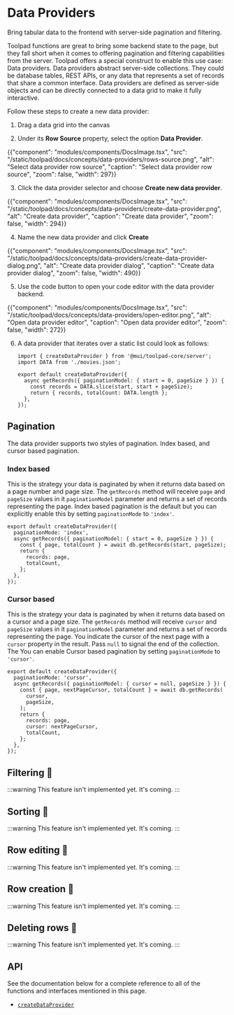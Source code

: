 # Data Providers

<p class="description">Bring tabular data to the frontend with server-side pagination and filtering.</p>

Toolpad functions are great to bring some backend state to the page, but they fall short when it comes to offering pagination and filtering capabilities from the server. Toolpad offers a special construct to enable this use case: Data providers. Data providers abstract server-side collections. They could be database tables, REST APIs, or any data that represents a set of records that share a common interface. Data providers are defined as server-side objects and can be directly connected to a data grid to make it fully interactive.

Follow these steps to create a new data provider:

1. Drag a data grid into the canvas

2. Under its **Row Source** property, select the option **Data Provider**.

{{"component": "modules/components/DocsImage.tsx", "src": "/static/toolpad/docs/concepts/data-providers/rows-source.png", "alt": "Select data provider row source", "caption": "Select data provider row source", "zoom": false, "width": 297}}

3. Click the data provider selector and choose **Create new data provider**.

{{"component": "modules/components/DocsImage.tsx", "src": "/static/toolpad/docs/concepts/data-providers/create-data-provider.png", "alt": "Create data provider", "caption": "Create data provider", "zoom": false, "width": 294}}

4. Name the new data provider and click **Create**

{{"component": "modules/components/DocsImage.tsx", "src": "/static/toolpad/docs/concepts/data-providers/create-data-provider-dialog.png", "alt": "Create data provider dialog", "caption": "Create data provider dialog", "zoom": false, "width": 490}}

5. Use the code button to open your code editor with the data provider backend.

{{"component": "modules/components/DocsImage.tsx", "src": "/static/toolpad/docs/concepts/data-providers/open-editor.png", "alt": "Open data provider editor", "caption": "Open data provider editor", "zoom": false, "width": 272}}

6. A data provider that iterates over a static list could look as follows:

   ```tsx
   import { createDataProvider } from '@mui/toolpad-core/server';
   import DATA from './movies.json';

   export default createDataProvider({
     async getRecords({ paginationModel: { start = 0, pageSize } }) {
       const records = DATA.slice(start, start + pageSize);
       return { records, totalCount: DATA.length };
     },
   });
   ```

## Pagination

The data provider supports two styles of pagination. Index based, and cursor based pagination.

### Index based

This is the strategy your data is paginated by when it returns data based on a page number and page size. The `getRecords` method will receive `page` and `pageSize` values in it `paginationModel` parameter and returns a set of records representing the page. Index based pagination is the default but you can explicitly enable this by setting `paginationMode` to `'index'`.

```tsx
export default createDataProvider({
  paginationMode: 'index',
  async getRecords({ paginationModel: { start = 0, pageSize } }) {
    const { page, totalCount } = await db.getRecords(start, pageSize);
    return {
      records: page,
      totalCount,
    };
  },
});
```

### Cursor based

This is the strategy your data is paginated by when it returns data based on a cursor and a page size. The `getRecords` method will receive `cursor` and `pageSize` values in it `paginationModel` parameter and returns a set of records representing the page. You indicate the cursor of the next page with a `cursor` property in the result. Pass `null` to signal the end of the collection. The You can enable Cursor based pagination by setting `paginationMode` to `'cursor'`.

```tsx
export default createDataProvider({
  paginationMode: 'cursor',
  async getRecords({ paginationModel: { cursor = null, pageSize } }) {
    const { page, nextPageCursor, totalCount } = await db.getRecords(
      cursor,
      pageSize,
    );
    return {
      records: page,
      cursor: nextPageCursor,
      totalCount,
    };
  },
});
```

## Filtering 🚧

:::warning
This feature isn't implemented yet. It's coming.
:::

## Sorting 🚧

:::warning
This feature isn't implemented yet. It's coming.
:::

## Row editing 🚧

:::warning
This feature isn't implemented yet. It's coming.
:::

## Row creation 🚧

:::warning
This feature isn't implemented yet. It's coming.
:::

## Deleting rows 🚧

:::warning
This feature isn't implemented yet. It's coming.
:::

## API

See the documentation below for a complete reference to all of the functions and interfaces mentioned in this page.

- [`createDataProvider`](/toolpad/reference/api/create-data-provider/)
